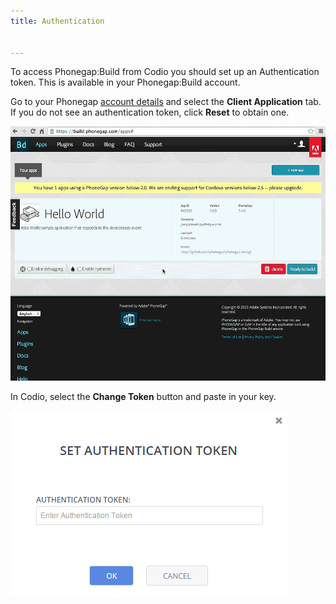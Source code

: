```yaml
---
title: Authentication


---
```



To access Phonegap:Build from Codio you should set up an Authentication token. This is available in your Phonegap:Build account.

Go to your Phonegap [account details](https://build.phonegap.com/people/edit) and select the **Client Application** tab. If you do not see an authentication token, click **Reset** to obtain one.

![instructions](/img/phonegap-token-help.gif)

In Codio, select the **Change Token** button and paste in your key.

![authtoken](/img/authtoken.png)
